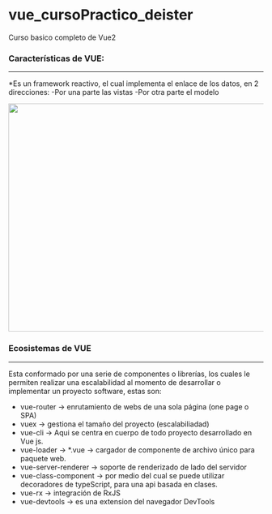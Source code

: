 # vue_cursoPractico_deister
Curso basico completo de Vue2

### Características de VUE:
***
*Es un framework reactivo, el cual implementa el enlace de los datos, en 2 direcciones:
        -Por una parte las vistas
		-Por otra parte el modelo
  
<img src="https://i.postimg.cc/sXsY2brT/framework-reactivo-que-implementa-el-enlace-de-datos-en-dos.png"  height="450" width="600" ></img>

### Ecosistemas de VUE
***
Esta conformado por una serie de componentes o  librerías, los cuales le permiten realizar 
una escalabilidad al momento de desarrollar o implementar un proyecto software, estas son:

* vue-router -> enrutamiento de webs de una sola página (one page o SPA) </br>
* vuex -> gestiona el tamaño del proyecto (escalabiliadad)</br>
* vue-cli -> Aqui se centra en cuerpo de todo proyecto desarrollado en Vue js.</br>
* vue-loader -> *.vue -> cargador de componente de archivo único para paquete web.</br>
* vue-server-renderer -> soporte de renderizado de lado del servidor</br>
* vue-class-component -> por medio del cual se puede utilizar decoradores de typeScript, para una api basada en clases.</br>
* vue-rx -> integración de RxJS </br>
* vue-devtools -> es una extension del navegador DevTools </br>
